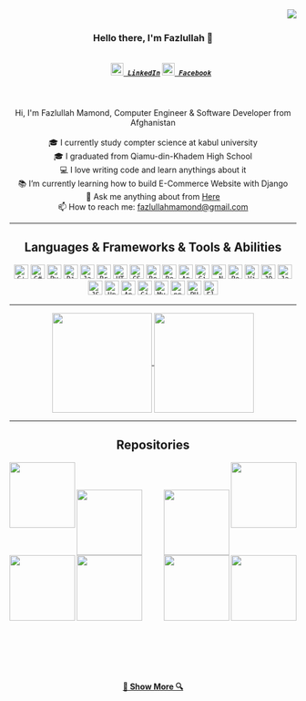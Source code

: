 <img align="right" src="https://visitor-badge.laobi.icu/badge?page_id=fazlullahmamond.fazlullahmamond">
<br>
<h3 align="center">
  Hello there, I'm Fazlullah 👋
</h3>
<h5 align="center">
  <code>
    <a href="https://www.linkedin.com/in/fazlullahmamond/" title="LinkedIn Profile"><img width="22" src="https://github.com/fazlullahmamond/fazlullahmamond/images/linkedin.svg"> LinkedIn</a></code>
  <code><a href="https://www.facebook.com/MAM0ND/" title="Facebook Profile"><img width="22" src="https://github.com/fazlullahmamond/fazlullahmamond/images/facebook.svg"> Facebook</a></code>
</h5>
<br>
<p align="center">
  Hi, I'm Fazlullah Mamond, Computer Engineer & Software Developer from Afghanistan
  <br>
  <br>
  🎓 I currently study compter science at kabul university
  <br>
  🎓 I graduated from Qiamu-din-Khadem High School
  <br>
  💻 I love writing code and learn anythings about it
  <br>
  📚 I’m currently learning how to build E-Commerce Website with Django
  <br>
  💬 Ask me anything about from <a href="https://github.com/fazlullahmamond/fazlullahmamond/issues" title="Issues">Here</a>
  <br>
  📫 How to reach me: <a href="mailto: fazlullahmamond@gmail.com">fazlullahmamond@gmail.com</a>
</p>

<hr>

<h2 align="center">Languages & Frameworks & Tools & Abilities</h2>

<p align="center">
  <code><img title="C++" height="25" src="https://github.com/fazlullahmamond/fazlullahmamond/images/cpp.svg"></code>
  <code><img title="C#" height="25" src="https://github.com/fazlullahmamond/fazlullahmamond/images/cSharp.svg"></code>
  <code><img title="Python" height="25" src="https://github.com/fazlullahmamond/fazlullahmamond/images/python-original.svg"></code>
  <code><img title="Django" height="25" src="https://github.com/fazlullahmamond/fazlullahmamond/images/django.png"></code>
  <code><img title="Javascript" height="25" src="https://github.com/fazlullahmamond/fazlullahmamond/images/javascript.svg"></code>
  <code><img title="Problem Solving" height="25" src="https://github.com/fazlullahmamond/fazlullahmamond/images/problemSolving.png"></code>
  <code><img title="HTML5" height="25" src="https://github.com/fazlullahmamond/fazlullahmamond/images/html5.svg"></code>
  <code><img title="CSS" height="25" src="https://github.com/fazlullahmamond/fazlullahmamond/images/css.svg"></code>
  <code><img title="React" height="25" src="https://github.com/fazlullahmamond/fazlullahmamond/images/react-original.svg"></code>
  <code><img title="Redux" height="25" src="https://github.com/fazlullahmamond/fazlullahmamond/images/redux.svg"></code>
  <code><img title="AngularJS" height="25" src="https://github.com/fazlullahmamond/fazlullahmamond/images/angularjs.png"></code>
  <code><img title="Git" height="25" src="https://github.com/fazlullahmamond/fazlullahmamond/images/git-original.svg"></code>
  <code><img title=".NetCore" height="25" src="https://github.com/fazlullahmamond/fazlullahmamond/images/dotnetcore.svg"></code>
  <code><img title="PostgreSQL" height="25" src="https://github.com/fazlullahmamond/fazlullahmamond/images/postgresql.svg"></code>
  <code><img title="Visual Studio Code" height="25" src="https://github.com/fazlullahmamond/fazlullahmamond/images/vscode.png"></code>
  <code><img title="JQuery" height="25" src="https://github.com/fazlullahmamond/fazlullahmamond/images/jquery-original.svg"></code>
  <code><img title="Java" height="25" src="https://github.com/fazlullahmamond/fazlullahmamond/images/java-original.svg"></code>
  <code><img title="JSON" height="25" src="https://github.com/fazlullahmamond/fazlullahmamond/images/json.svg"></code>
  <code><img title="Unity" height="25" src="https://github.com/fazlullahmamond/fazlullahmamond/images/unity3d.svg"></code>
  <code><img title="Android" height="25" src="https://github.com/fazlullahmamond/fazlullahmamond/images/android.svg"></code>
  <code><img title="GitHub" height="25" src="https://github.com/fazlullahmamond/fazlullahmamond/images/github.svg"></code>
  <code><img title="MySQL" height="25" src="https://github.com/fazlullahmamond/fazlullahmamond/images/mysql.svg"></code>
  <code><img title="npm" height="25" src="https://github.com/fazlullahmamond/fazlullahmamond/images/npm.svg"></code>
  <code><img title="PHP" height="25" src="https://github.com/fazlullahmamond/fazlullahmamond/images/php.svg"></code>
  <code><img title="Flask" height="25" src="https://github.com/fazlullahmamond/fazlullahmamond/images/flask.png"></code>
</p>

<hr>

<p align=center>
  <a href="https://github.com/anuraghazra/github-readme-stats" title="Go to Source">
    <img height=175 align="center" src="https://github-readme-stats.vercel.app/api?username=fazlullahmamond&show_icons=true&theme=gotham">
  </a>
  <a href="https://github.com/anuraghazra/github-readme-stats">
  <img height=175 align="center" src="https://github-readme-stats.vercel.app/api/top-langs/?username=fazlullahmamond&hide=c%23,powershell,java&title_color=2aa889&text_color=99d1ce&icon_color=2bbc8a&bg_color=0c1014&langs_count=8&layout=compact" />
  </a>
</p>

<hr>

<h2 align="center">Repositories</h2>

<p width="100%" align="center">
  <a align="left" href="https://github.com/fazlullahmamond/Algorithms" title="Algorithms"><img align="left" height="115" src="https://github-readme-stats.vercel.app/api/pin/?username=fazlullahmamond&repo=Algorithms&theme=gotham"></a><a align="right" href="https://github.com/fazlullahmamond/DataStructures" title="Data Structures"><img align="right" height="115" src="https://github-readme-stats.vercel.app/api/pin/?username=fazlullahmamond&repo=DataStructures&theme=gotham"></a>
</p>
<br><br>
<p width="100%" align="center">
  <a align="left" href="https://github.com/fazlullahmamond/Turkce-Heceleme-CPP" title="Turkce-Heceleme-CPP"><img align="left" height="115" src="https://github-readme-stats.vercel.app/api/pin/?username=fazlullahmamond&repo=Turkce-Heceleme-CPP&theme=gotham"></a>
  <a align="right" href="https://github.com/fazlullahmamond/CopyMoveForgeryDetectionWithDCT" title="Copy&Move Forgery Detection With DCT"><img align="right" height="115" src="https://github-readme-stats.vercel.app/api/pin/?username=fazlullahmamond&repo=CopyMoveForgeryDetectionWithDCT&theme=gotham"></a>
</p>
<br><br>
<p width="100%" align="center">
  <a align="left" href="https://github.com/fazlullahmamond/cpp-openmp-needleman-wunsch" title="Needleman Wunsch Algorithm With OpenMP"><img align="left" height="115" src="https://github-readme-stats.vercel.app/api/pin/?username=fazlullahmamond&repo=cpp-openmp-needleman-wunsch&theme=gotham"></a>
  <a align="right" href="https://github.com/fazlullahmamond/cpp-artificial-neural-networks" title="Artificial Neural Networks"><img align="right" height="115" src="https://github-readme-stats.vercel.app/api/pin/?username=fazlullahmamond&repo=cpp-artificial-neural-networks&theme=gotham"></a>
</p>
<br><br>
<p width="100%" align="center">
  <a align="left" href="https://github.com/fazlullahmamond/javascript-minesweeper" title="Minesweeper"><img align="left" height="115" src="https://github-readme-stats.vercel.app/api/pin/?username=fazlullahmamond&repo=javascript-minesweeper&theme=gotham"></a>
  <a align="right" href="https://github.com/fazlullahmamond/KTU-TraditionalComputerOlympics-2019" title="KTU Traditional Computer Olympics 2019-2020"><img align="right" height="115" src="https://github-readme-stats.vercel.app/api/pin/?username=fazlullahmamond&repo=KTU-TraditionalComputerOlympics-2019&theme=gotham"></a>
</p>
<br><br><br><br><br><br><br><br><br><br><br><br><br>
<h4 align="center">
  <a href=https://github.com/fazlullahmamond?tab=repositories" title="Show Repositories">🔎 Show More 🔍</a>
</h4>


<!--
**fazlullahmamond/fazlullahmamond** is a ✨ _special_ ✨ repository because its `README.md` (this file) appears on your GitHub profile.

Here are some ideas to get you started:

- 🔭 I’m currently working on ...
- 🌱 I’m currently learning ...
- 👯 I’m looking to collaborate on ...
- 🤔 I’m looking for help with ...
- 💬 Ask me about ...
- 📫 How to reach me: ...
- 😄 Pronouns: ...
- ⚡ Fun fact: ...


Notes: If you want use this readme, firstly star it please. If you can't align your repositories like this, please change your repository desription to shorter than now. Maybe 4 or 5 word will be good.


-->
